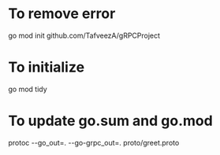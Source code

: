  # To remove error
 go mod init github.com/TafveezA/gRPCProject
 # To initialize 
 go mod tidy

 # To update go.sum and go.mod
 protoc --go_out=. --go-grpc_out=. proto/greet.proto
